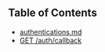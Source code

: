 ## Table of Contents
* [authentications.md](authentications.md)
 * [GET /auth/callback](authentications.md#get-authcallback)
